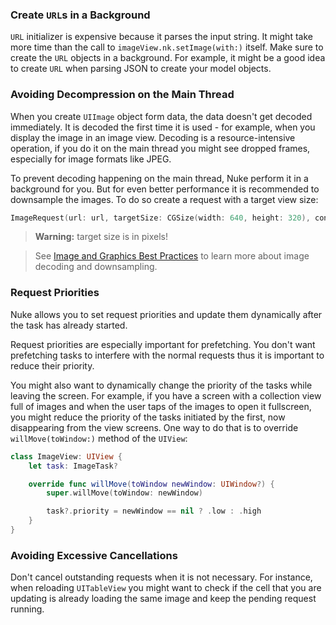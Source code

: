 ### Create `URL`s in a Background

`URL` initializer is expensive because it parses the input string. It might take more time than the call to `imageView.nk.setImage(with:)` itself. Make sure to create the `URL` objects in a background. For example, it might be a good idea to create `URL` when parsing JSON to create your model objects.


### Avoiding Decompression on the Main Thread

When you create `UIImage` object form data, the data doesn't get decoded immediately. It is decoded the first time it is used - for example, when you display the image in an image view. Decoding is a resource-intensive operation, if you do it on the main thread you might see dropped frames, especially for image formats like JPEG.

To prevent decoding happening on the main thread, Nuke perform it in a background for you. But for even better performance it is recommended to downsample the images. To do so create a request with a target view size:

```swift
ImageRequest(url: url, targetSize: CGSize(width: 640, height: 320), contentMode: .aspectFill)
```

> **Warning:** target size is in pixels!

> See [Image and Graphics Best Practices](https://developer.apple.com/videos/play/wwdc2018/219) to learn more about image decoding and downsampling.


### Request Priorities

Nuke allows you to set request priorities and update them dynamically after the task has already started.

Request priorities are especially important for prefetching. You don't want prefetching tasks to interfere with the normal requests thus it is important to reduce their priority.

You might also want to dynamically change the priority of the tasks while leaving the screen. For example, if you have a screen with a collection view full of images and when the user taps of the images to open it fullscreen, you might reduce the priority of the tasks initiated by the first, now disappearing from the view screens. One way to do that is to override `willMove(toWindow:)` method of the `UIView`:

```swift
class ImageView: UIView {
    let task: ImageTask?

    override func willMove(toWindow newWindow: UIWindow?) {
        super.willMove(toWindow: newWindow)

        task?.priority = newWindow == nil ? .low : .high
    }
}
```


### Avoiding Excessive Cancellations

Don't cancel outstanding requests when it is not necessary. For instance, when reloading `UITableView` you might want to check if the cell that you are updating is already loading the same image and keep the pending request running.
